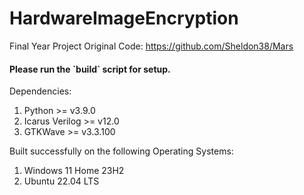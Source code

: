 # HardwareImageEncryption
Final Year Project
Original Code: https://github.com/Sheldon38/Mars

<h4>Please run the `build` script for setup.</h4>

Dependencies:
<ol>
    <li>Python >= v3.9.0</li>
    <li>Icarus Verilog >= v12.0</li>
    <li>GTKWave >= v3.3.100</li>
</ol>

Built successfully on the following Operating Systems:
<ol>
    <li>Windows 11 Home 23H2</li>
    <li>Ubuntu 22.04 LTS</li>
</ol>

